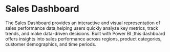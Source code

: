
# Sales Dashboard
<p>The Sales Dashboard provides an interactive and visual representation of sales performance data,helping users quickly analyze key metrics, track trends, and make data-driven decisions. Built with  Power BI ,this dashboard offers insights into sales performance across regions, product categories, customer demographics, and time periods. </p>
